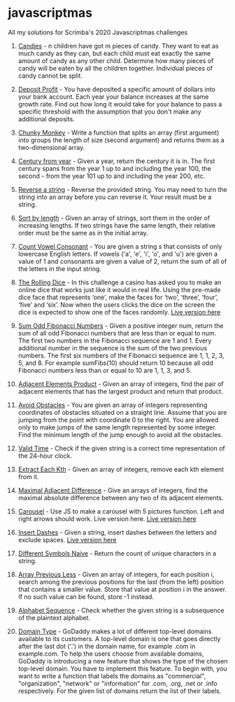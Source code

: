 # javascriptmas
All my solutions for Scrimba's 2020 Javascriptmas challenges

1. [Candies](https://github.com/sheilagomes/javascriptmas/blob/main/candies.js) - n children have got m pieces of candy. They want to eat as much candy as they can, but each child must eat exactly the same amount of candy as any other child. Determine how many pieces of candy will be eaten by all the children together. Individual pieces of candy cannot be split.

2. [Deposit Profit](https://github.com/sheilagomes/javascriptmas/blob/main/depositProfit.js) - You have deposited a specific amount of dollars into your bank account. Each year your balance increases at the same growth rate. Find out how long it would take for your balance to pass a specific threshold with the assumption that you don't make any additional deposits.

3. [Chunky Monkey](https://github.com/sheilagomes/javascriptmas/blob/main/chunkyMonkey.js) - Write a function that splits an array (first argument) into groups the length of size (second argument) and returns them as a two-dimensional array.

4. [Century from year](https://github.com/sheilagomes/javascriptmas/blob/main/centuryFromYear.js) - Given a year, return the century it is in. The first century spans from the year 1 up to and including the year 100, the second - from the year 101 up to and including the year 200, etc.

5. [Reverse a string](https://github.com/sheilagomes/javascriptmas/blob/main/reverseAString.js) - Reverse the provided string. You may need to turn the string into an array before you can reverse it. Your result must be a string.

6. [Sort by length](https://github.com/sheilagomes/javascriptmas/blob/main/sortByLength.js) - Given an array of strings, sort them in the order of increasing lengths. If two strings have the same length, their relative order must be the same as in the initial array.

7. [Count Vowel Consonant](https://github.com/sheilagomes/javascriptmas/blob/main/countVowelConsonant.js) - You are given a string s that consists of only lowercase English letters. If vowels ('a', 'e', 'i', 'o', and 'u') are given a value of 1 and consonants are given a value of 2, return the sum of all of the letters in the input string.

8. [The Rolling Dice](https://github.com/sheilagomes/the-rolling-die) - 
In this challenge a casino has asked you to make an online dice that works just like it would in real life. Using the pre-made dice face that represents ‘one’, make the faces for ‘two’, ‘three’, ‘four’, ‘five’ and ‘six’. Now when the users clicks the dice on the screen the dice is expected to show one of the faces randomly. [Live version here](https://sheilagomes.github.io/the-rolling-die/)

9. [Sum Odd Fibonacci Numbers](https://github.com/sheilagomes/javascriptmas/blob/main/sumOddFibonacciNumbers.js) - Given a positive integer num, return the sum of all odd Fibonacci numbers that are less than or equal to num. The first two numbers in the Fibonacci sequence are 1 and 1. Every additional number in the sequence is the sum of the two previous numbers. The first six numbers of the Fibonacci sequence are 1, 1, 2, 3, 5, and 8.
For example sumFibs(10) should return 10 because all odd Fibonacci numbers less than or equal to 10 are 1, 1, 3, and 5.

10. [Adjacent Elements Product](https://github.com/sheilagomes/javascriptmas/blob/main/sumOddFibonacciNumbers.js) - Given an array of integers, find the pair of adjacent elements that has the largest product and return that product.

11. [Avoid Obstacles](https://github.com/sheilagomes/javascriptmas/blob/main/sumOddFibonacciNumbers.js) - You are given an array of integers representing coordinates of obstacles situated on a straight line. Assume that you are jumping from the point with coordinate 0 to the right. You are allowed only to make jumps of the same length represented by some integer. Find the minimum length of the jump enough to avoid all the obstacles.

12. [Valid Time](https://github.com/sheilagomes/javascriptmas/blob/main/sumOddFibonacciNumbers.js) - Check if the given string is a correct time representation of the 24-hour clock.

13. [Extract Each Kth](https://github.com/sheilagomes/javascriptmas/blob/main/sumOddFibonacciNumbers.js) - Given an array of integers, remove each kth element from it.

14. [Maximal Adjacent Difference](https://github.com/sheilagomes/javascriptmas/blob/main/sumOddFibonacciNumbers.js) - Give an arrays of integers, find the maximal absolute difference between any two of its adjacent elements.

15. [Carousel](https://github.com/sheilagomes/carousel) - Use JS to make a carousel with 5 pictures function. Left and right arrows should work. Live version here. [Live version  here](https://sheilagomes.github.io/carousel/)

16. [Insert Dashes](https://github.com/sheilagomes/javascriptmas/blob/main/sumOddFibonacciNumbers.js) - Given a string, insert dashes between the letters and exclude spaces. [Live version  here](https://codepen.io/sheilagomes/pen/ZEpKpaj)

17. [Different Symbols Naive](https://github.com/sheilagomes/javascriptmas/blob/main/sumOddFibonacciNumbers.js) - Return the count of unique characters in a string.

18. [Array Previous Less](https://github.com/sheilagomes/javascriptmas/blob/main/sumOddFibonacciNumbers.js) - Given an array of integers, for each position i, search among the previous positions for the last (from the left) position that contains a smaller value. Store that value at position i in the answer. If no such value can be found, store -1 instead.

19. [Alphabet Sequence](https://github.com/sheilagomes/javascriptmas/blob/main/sumOddFibonacciNumbers.js) - Check whether the given string is a subsequence of the plaintext alphabet.

20. [Domain Type](https://github.com/sheilagomes/javascriptmas/blob/main/sumOddFibonacciNumbers.js) - GoDaddy makes a lot of different top-level domains available to its customers. A top-level domain is one that goes directly after the last dot ('.') in the domain name, for example .com in example.com. To help the users choose from available domains, GoDaddy is introducing a new feature that shows the type of the chosen top-level domain. You have to implement this feature. To begin with, you want to write a function that labels the domains as "commercial", "organization", "network" or "information" for .com, .org, .net or .info respectively. For the given list of domains return the list of their labels.
